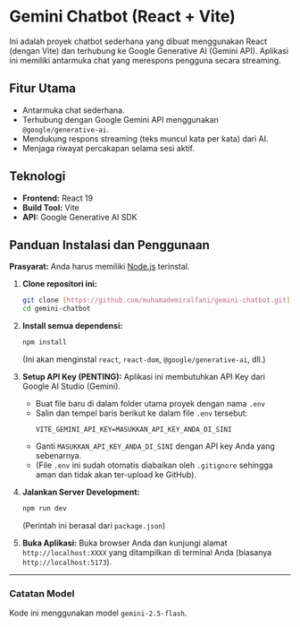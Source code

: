 # Gemini Chatbot (React + Vite)

Ini adalah proyek chatbot sederhana yang dibuat menggunakan React (dengan Vite) dan terhubung ke Google Generative AI (Gemini API). Aplikasi ini memiliki antarmuka chat yang merespons pengguna secara streaming.

## Fitur Utama

* Antarmuka chat sederhana.
* Terhubung dengan Google Gemini API menggunakan `@google/generative-ai`.
* Mendukung respons streaming (teks muncul kata per kata) dari AI.
* Menjaga riwayat percakapan selama sesi aktif.

## Teknologi

* **Frontend:** React 19
* **Build Tool:** Vite
* **API:** Google Generative AI SDK

## Panduan Instalasi dan Penggunaan

**Prasyarat:** Anda harus memiliki [Node.js](https://nodejs.org/) terinstal.

1.  **Clone repositori ini:**
    ```bash
    git clone [https://github.com/muhamademiralfani/gemini-chatbot.git](https://github.com/muhamademiralfani/gemini-chatbot.git)
    cd gemini-chatbot
    ```

2.  **Install semua dependensi:**
    ```bash
    npm install
    ```
    (Ini akan menginstal `react`, `react-dom`, `@google/generative-ai`, dll.)

3.  **Setup API Key (PENTING):**
    Aplikasi ini membutuhkan API Key dari Google AI Studio (Gemini).
    * Buat file baru di dalam folder utama proyek dengan nama `.env`
    * Salin dan tempel baris berikut ke dalam file `.env` tersebut:
        ```
        VITE_GEMINI_API_KEY=MASUKKAN_API_KEY_ANDA_DI_SINI
        ```
    * Ganti `MASUKKAN_API_KEY_ANDA_DI_SINI` dengan API key Anda yang sebenarnya.
    * (File `.env` ini sudah otomatis diabaikan oleh `.gitignore` sehingga aman dan tidak akan ter-upload ke GitHub).

4.  **Jalankan Server Development:**
    ```bash
    npm run dev
    ```
    (Perintah ini berasal dari `package.json`)

5.  **Buka Aplikasi:**
    Buka browser Anda dan kunjungi alamat `http://localhost:XXXX` yang ditampilkan di terminal Anda (biasanya `http://localhost:5173`).

---
### Catatan Model

Kode ini menggunakan model `gemini-2.5-flash`. 